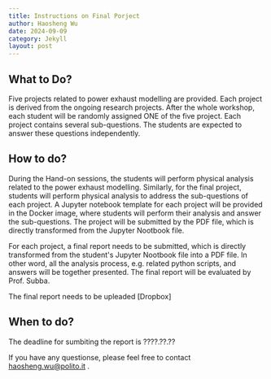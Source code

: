 ```yaml
---
title: Instructions on Final Porject
author: Haosheng Wu
date: 2024-09-09
category: Jekyll
layout: post
---
```


## What to Do?

Five projects related to power exhaust modelling are provided. Each project is derived from the ongoing research projects. After the whole workshop, each student will be randomly assigned ONE of the five project. Each project contains several sub-questions. The students are expected to answer these questions independently. 

## How to do?

During the Hand-on sessions, the students will perform physical analysis related to the power exhaust modelling. Similarly, for the final project, students will perform physical analysis to address the sub-questions of each project. A Jupyter notebook template for each project will be provided in the Docker image, where students will perform their analysis and answer the sub-questions. The project will be submitted by the PDF file, which is directly transformed from the Jupyter Nootbook file.

For each project, a final report needs to be submitted, which is directly transformed from the student's Jupyter Nootbook file into a PDF file. In other word, all the analysis process, e.g. related python scripts, and answers will be together presented. The final report will be evaluated by Prof. Subba.

The final report needs to be upleaded [Dropbox]

## When to do?

The deadline for sumbiting the report is ????.??.??

If you have any questionse, please feel free to contact haosheng.wu@polito.it .
